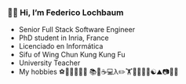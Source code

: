 ### 👋🙂 Hi, I’m Federico Lochbaum


- Senior Full Stack Software Engineer
- PhD student in Inria, France
- Licenciado en Informática
- Sifu of Wing Chun Kung Kung Fu
- University Teacher
- My hobbies ⚽🧤🎾🏓🏹🎯 📚📗☕💻λ✏️🏋️🧗🧘‍♂️🥊☯⛰️📷🚶‍♂️

<!---
FedeLoch/FedeLoch is a ✨ special ✨ repository because its `README.md` (this file) appears on your GitHub profile.
You can click the Preview link to take a look at your changes.
--->
